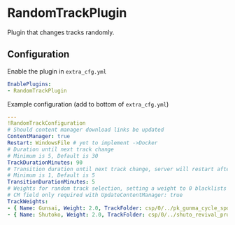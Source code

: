 # RandomTrackPlugin

Plugin that changes tracks randomly.

## Configuration

Enable the plugin in `extra_cfg.yml`

```yaml
EnablePlugins:
- RandomTrackPlugin
```

Example configuration (add to bottom of `extra_cfg.yml`)

```yaml
---
!RandomTrackConfiguration
# Should content manager download links be updated
ContentManager: true
Restart: WindowsFile # yet to implement ->Docker
# Duration until next track change
# Minimum is 5, Default is 30
TrackDurationMinutes: 90
# Transition duration until next track change, server will restart after
# Minimum is 1, Default is 5
TransitionDurationMinutes: 5
# Weights for random track selection, setting a weight to 0 blacklists a track, default weight is 1.
# CM field only required with UpdateContentManager: true
TrackWeights:
- { Name: Gunsai, Weight: 2.0, TrackFolder: csp/0/../pk_gunma_cycle_sports_center, TrackLayoutConfig: gcsc_full_attack, CMLink: https://mega.nz/...... , CMVersion: 1.5 }
- { Name: Shutoko, Weight: 2.0, TrackFolder: csp/0/../shuto_revival_project_beta, TrackLayoutConfig: overload_layout, CMLink: https://mega.nz/...... , CMVersion: 1.5 }

```
